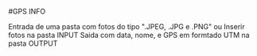 #GPS INFO

Entrada de uma pasta com fotos do tipo ".JPEG, .JPG e .PNG" ou Inserir fotos na pasta INPUT
Saida com data, nome, e GPS em formtado UTM na pasta OUTPUT